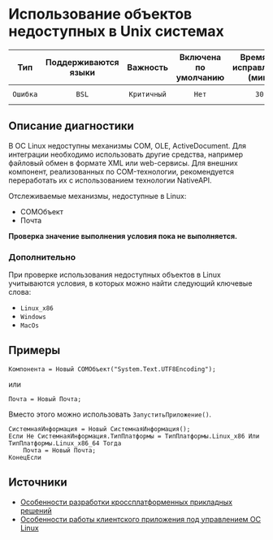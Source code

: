 # Использование объектов недоступных в Unix системах

| Тип | Поддерживаются<br/>языки | Важность | Включена<br/>по умолчанию | Время на<br/>исправление (мин) | Тэги |
| :-: | :-: | :-: | :-: | :-: | :-: |
| `Ошибка` | `BSL` | `Критичный` | `Нет` | `30` | `standard`<br/>`lockinos` |

<!-- Блоки выше заполняются автоматически, не трогать -->
## Описание диагностики

В ОС Linux недоступны механизмы COM, OLE, ActiveDocument. Для интеграции 
необходимо использовать другие средства, например файловый обмен в формате XML или web-сервисы. 
Для внешних компонент, реализованных по COM-технологии, рекомендуется переработать их с использованием технологии NativeAPI.

Отслеживаемые механизмы, недоступные в Linux:

* COMОбъект
* Почта

**Проверка значение выполнения условия пока не выполняется.**

### Дополнительно

При проверке использования недоступных объектов в Linux учитываются условия, в которых можно найти следующий ключевые слова:
* `Linux_x86`
* `Windows`
* `MacOs`

## Примеры

```bsl
Компонента = Новый COMОбъект("System.Text.UTF8Encoding");
```

или

```bsl
Почта = Новый Почта;
```
Вместо этого можно использовать `ЗапуститьПриложение()`.

```bsl
СистемнаяИнформация = Новый СистемнаяИнформация();
Если Не СистемнаяИнформация.ТипПлатформы = ТипПлатформы.Linux_x86 Или ТипПлатформы.Linux_x86_64 Тогда
	Почта = Новый Почта;
КонецЕсли
```

## Источники

* [Особенности разработки кроссплатформенных прикладных решений](https://its.1c.ru/db/v8314doc#bookmark:dev:TI000001208)
* [Особенности работы клиентского приложения под управлением ОС Linux](https://its.1c.ru/db/v8314doc#bookmark:dev:TI000001283)
